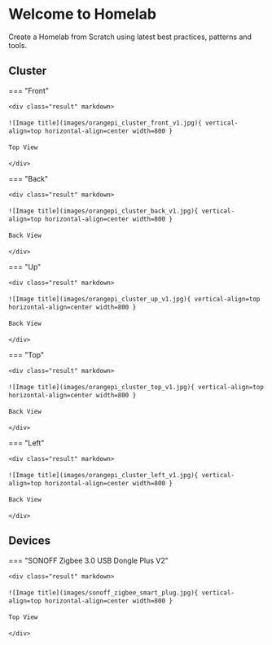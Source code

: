 # Welcome to Homelab

Create a Homelab from Scratch using latest best practices, patterns and tools.

## Cluster

=== "Front"

    <div class="result" markdown>

    ![Image title](images/orangepi_cluster_front_v1.jpg){ vertical-align=top horizontal-align=center width=800 }

    Top View

    </div>

=== "Back"

    <div class="result" markdown>

    ![Image title](images/orangepi_cluster_back_v1.jpg){ vertical-align=top horizontal-align=center width=800 }

    Back View

    </div>

=== "Up"

    <div class="result" markdown>

    ![Image title](images/orangepi_cluster_up_v1.jpg){ vertical-align=top horizontal-align=center width=800 }

    Back View

    </div>

=== "Top"

    <div class="result" markdown>

    ![Image title](images/orangepi_cluster_top_v1.jpg){ vertical-align=top horizontal-align=center width=800 }

    Back View

    </div>

=== "Left"

    <div class="result" markdown>

    ![Image title](images/orangepi_cluster_left_v1.jpg){ vertical-align=top horizontal-align=center width=800 }

    Back View

    </div>

## Devices

=== "SONOFF Zigbee 3.0 USB Dongle Plus V2"

    <div class="result" markdown>

    ![Image title](images/sonoff_zigbee_smart_plug.jpg){ vertical-align=top horizontal-align=center width=800 }

    Top View

    </div>
